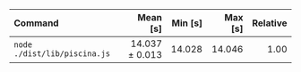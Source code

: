 | Command | Mean [s] | Min [s] | Max [s] | Relative |
|:---|---:|---:|---:|---:|
| `node ./dist/lib/piscina.js` | 14.037 ± 0.013 | 14.028 | 14.046 | 1.00 |
